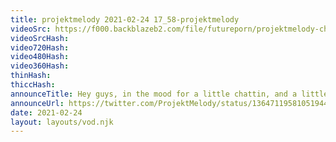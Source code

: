 ```yaml
---
title: projektmelody 2021-02-24 17_58-projektmelody
videoSrc: https://f000.backblazeb2.com/file/futureporn/projektmelody-chaturbate-2021-02-24.mp4
videoSrcHash: 
video720Hash: 
video480Hash: 
video360Hash: 
thinHash: 
thiccHash: 
announceTitle: Hey guys, in the mood for a little chattin, and a little baitin, hbu
announceUrl: https://twitter.com/ProjektMelody/status/1364711958105194498
date: 2021-02-24
layout: layouts/vod.njk
---
```

